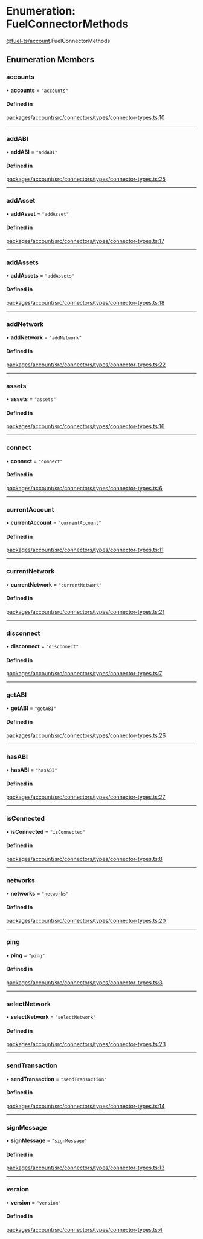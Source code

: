 # Enumeration: FuelConnectorMethods

[@fuel-ts/account](/api/Account/index.md).FuelConnectorMethods

## Enumeration Members

### accounts

• **accounts** = ``"accounts"``

#### Defined in

[packages/account/src/connectors/types/connector-types.ts:10](https://github.com/FuelLabs/fuels-ts/blob/2fe6268581a473148906a6d274886d93d7b1f290/packages/account/src/connectors/types/connector-types.ts#L10)

___

### addABI

• **addABI** = ``"addABI"``

#### Defined in

[packages/account/src/connectors/types/connector-types.ts:25](https://github.com/FuelLabs/fuels-ts/blob/2fe6268581a473148906a6d274886d93d7b1f290/packages/account/src/connectors/types/connector-types.ts#L25)

___

### addAsset

• **addAsset** = ``"addAsset"``

#### Defined in

[packages/account/src/connectors/types/connector-types.ts:17](https://github.com/FuelLabs/fuels-ts/blob/2fe6268581a473148906a6d274886d93d7b1f290/packages/account/src/connectors/types/connector-types.ts#L17)

___

### addAssets

• **addAssets** = ``"addAssets"``

#### Defined in

[packages/account/src/connectors/types/connector-types.ts:18](https://github.com/FuelLabs/fuels-ts/blob/2fe6268581a473148906a6d274886d93d7b1f290/packages/account/src/connectors/types/connector-types.ts#L18)

___

### addNetwork

• **addNetwork** = ``"addNetwork"``

#### Defined in

[packages/account/src/connectors/types/connector-types.ts:22](https://github.com/FuelLabs/fuels-ts/blob/2fe6268581a473148906a6d274886d93d7b1f290/packages/account/src/connectors/types/connector-types.ts#L22)

___

### assets

• **assets** = ``"assets"``

#### Defined in

[packages/account/src/connectors/types/connector-types.ts:16](https://github.com/FuelLabs/fuels-ts/blob/2fe6268581a473148906a6d274886d93d7b1f290/packages/account/src/connectors/types/connector-types.ts#L16)

___

### connect

• **connect** = ``"connect"``

#### Defined in

[packages/account/src/connectors/types/connector-types.ts:6](https://github.com/FuelLabs/fuels-ts/blob/2fe6268581a473148906a6d274886d93d7b1f290/packages/account/src/connectors/types/connector-types.ts#L6)

___

### currentAccount

• **currentAccount** = ``"currentAccount"``

#### Defined in

[packages/account/src/connectors/types/connector-types.ts:11](https://github.com/FuelLabs/fuels-ts/blob/2fe6268581a473148906a6d274886d93d7b1f290/packages/account/src/connectors/types/connector-types.ts#L11)

___

### currentNetwork

• **currentNetwork** = ``"currentNetwork"``

#### Defined in

[packages/account/src/connectors/types/connector-types.ts:21](https://github.com/FuelLabs/fuels-ts/blob/2fe6268581a473148906a6d274886d93d7b1f290/packages/account/src/connectors/types/connector-types.ts#L21)

___

### disconnect

• **disconnect** = ``"disconnect"``

#### Defined in

[packages/account/src/connectors/types/connector-types.ts:7](https://github.com/FuelLabs/fuels-ts/blob/2fe6268581a473148906a6d274886d93d7b1f290/packages/account/src/connectors/types/connector-types.ts#L7)

___

### getABI

• **getABI** = ``"getABI"``

#### Defined in

[packages/account/src/connectors/types/connector-types.ts:26](https://github.com/FuelLabs/fuels-ts/blob/2fe6268581a473148906a6d274886d93d7b1f290/packages/account/src/connectors/types/connector-types.ts#L26)

___

### hasABI

• **hasABI** = ``"hasABI"``

#### Defined in

[packages/account/src/connectors/types/connector-types.ts:27](https://github.com/FuelLabs/fuels-ts/blob/2fe6268581a473148906a6d274886d93d7b1f290/packages/account/src/connectors/types/connector-types.ts#L27)

___

### isConnected

• **isConnected** = ``"isConnected"``

#### Defined in

[packages/account/src/connectors/types/connector-types.ts:8](https://github.com/FuelLabs/fuels-ts/blob/2fe6268581a473148906a6d274886d93d7b1f290/packages/account/src/connectors/types/connector-types.ts#L8)

___

### networks

• **networks** = ``"networks"``

#### Defined in

[packages/account/src/connectors/types/connector-types.ts:20](https://github.com/FuelLabs/fuels-ts/blob/2fe6268581a473148906a6d274886d93d7b1f290/packages/account/src/connectors/types/connector-types.ts#L20)

___

### ping

• **ping** = ``"ping"``

#### Defined in

[packages/account/src/connectors/types/connector-types.ts:3](https://github.com/FuelLabs/fuels-ts/blob/2fe6268581a473148906a6d274886d93d7b1f290/packages/account/src/connectors/types/connector-types.ts#L3)

___

### selectNetwork

• **selectNetwork** = ``"selectNetwork"``

#### Defined in

[packages/account/src/connectors/types/connector-types.ts:23](https://github.com/FuelLabs/fuels-ts/blob/2fe6268581a473148906a6d274886d93d7b1f290/packages/account/src/connectors/types/connector-types.ts#L23)

___

### sendTransaction

• **sendTransaction** = ``"sendTransaction"``

#### Defined in

[packages/account/src/connectors/types/connector-types.ts:14](https://github.com/FuelLabs/fuels-ts/blob/2fe6268581a473148906a6d274886d93d7b1f290/packages/account/src/connectors/types/connector-types.ts#L14)

___

### signMessage

• **signMessage** = ``"signMessage"``

#### Defined in

[packages/account/src/connectors/types/connector-types.ts:13](https://github.com/FuelLabs/fuels-ts/blob/2fe6268581a473148906a6d274886d93d7b1f290/packages/account/src/connectors/types/connector-types.ts#L13)

___

### version

• **version** = ``"version"``

#### Defined in

[packages/account/src/connectors/types/connector-types.ts:4](https://github.com/FuelLabs/fuels-ts/blob/2fe6268581a473148906a6d274886d93d7b1f290/packages/account/src/connectors/types/connector-types.ts#L4)
